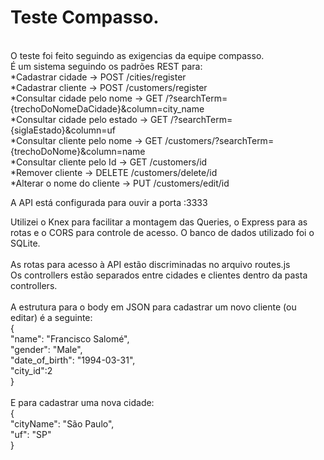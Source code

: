 <h1>Teste Compasso.</h1>
<br>
    O teste foi feito seguindo as exigencias da equipe compasso.<br>
    É um sistema seguindo os padrões REST para:<br>
    *Cadastrar cidade -> POST /cities/register<br>
    *Cadastrar cliente -> POST /customers/register<br>
    *Consultar cidade pelo nome -> GET /?searchTerm={trechoDoNomeDaCidade}&column=city_name<br>
    *Consultar cidade pelo estado -> GET /?searchTerm={siglaEstado}&column=uf<br>
    *Consultar cliente pelo nome -> GET /customers/?searchTerm={trechoDoNome}&column=name<br>
    *Consultar cliente pelo Id -> GET /customers/id<br>
    *Remover cliente -> DELETE /customers/delete/id<br>
    *Alterar o nome do cliente -> PUT /customers/edit/id<br>

A API está configurada para ouvir a porta :3333<br>

Utilizei o Knex para facilitar a montagem das Queries, o Express para as rotas e o CORS para controle de acesso. O banco de dados utilizado foi o SQLite.<br>
<br>
As rotas para acesso à API estão discriminadas no arquivo routes.js<br>
Os controllers estão separados entre cidades e clientes dentro da pasta controllers.<br>
<br>
A estrutura para o body em JSON para cadastrar um novo cliente (ou editar) é a seguinte:<br>
{<br>
    "name": "Francisco Salomé",<br>
    "gender": "Male",<br>
    "date_of_birth": "1994-03-31",<br>
	"city_id":2<br>
}<br>
<br>
E para cadastrar uma nova cidade:<br>
{<br>
    "cityName": "São Paulo",<br>
    "uf": "SP"<br>
}<br>
